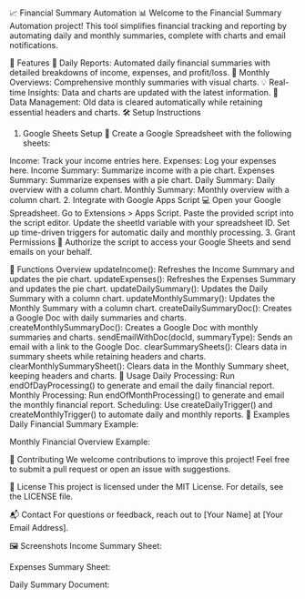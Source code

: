 📈 Financial Summary Automation 📊
Welcome to the Financial Summary Automation project! This tool simplifies financial tracking and reporting by automating daily and monthly summaries, complete with charts and email notifications.

🌟 Features
📅 Daily Reports: Automated daily financial summaries with detailed breakdowns of income, expenses, and profit/loss.
📆 Monthly Overviews: Comprehensive monthly summaries with visual charts.
💡 Real-time Insights: Data and charts are updated with the latest information.
🧹 Data Management: Old data is cleared automatically while retaining essential headers and charts.
🛠 Setup Instructions
1. Google Sheets Setup 📝
Create a Google Spreadsheet with the following sheets:

Income: Track your income entries here.
Expenses: Log your expenses here.
Income Summary: Summarize income with a pie chart.
Expenses Summary: Summarize expenses with a pie chart.
Daily Summary: Daily overview with a column chart.
Monthly Summary: Monthly overview with a column chart.
2. Integrate with Google Apps Script 💻
Open your Google Spreadsheet.
Go to Extensions > Apps Script.
Paste the provided script into the script editor.
Update the sheetId variable with your spreadsheet ID.
Set up time-driven triggers for automatic daily and monthly processing.
3. Grant Permissions 🔐
Authorize the script to access your Google Sheets and send emails on your behalf.

🚀 Functions Overview
updateIncome(): Refreshes the Income Summary and updates the pie chart.
updateExpenses(): Refreshes the Expenses Summary and updates the pie chart.
updateDailySummary(): Updates the Daily Summary with a column chart.
updateMonthlySummary(): Updates the Monthly Summary with a column chart.
createDailySummaryDoc(): Creates a Google Doc with daily summaries and charts.
createMonthlySummaryDoc(): Creates a Google Doc with monthly summaries and charts.
sendEmailWithDoc(docId, summaryType): Sends an email with a link to the Google Doc.
clearSummarySheets(): Clears data in summary sheets while retaining headers and charts.
clearMonthlySummarySheet(): Clears data in the Monthly Summary sheet, keeping headers and charts.
🔄 Usage
Daily Processing: Run endOfDayProcessing() to generate and email the daily financial report.
Monthly Processing: Run endOfMonthProcessing() to generate and email the monthly financial report.
Scheduling: Use createDailyTrigger() and createMonthlyTrigger() to automate daily and monthly reports.
📜 Examples
Daily Financial Summary Example:


Monthly Financial Overview Example:


🤝 Contributing
We welcome contributions to improve this project! Feel free to submit a pull request or open an issue with suggestions.

📝 License
This project is licensed under the MIT License. For details, see the LICENSE file.

📬 Contact
For questions or feedback, reach out to [Your Name] at [Your Email Address].

🖼️ Screenshots
Income Summary Sheet:


Expenses Summary Sheet:


Daily Summary Document:
 
 
